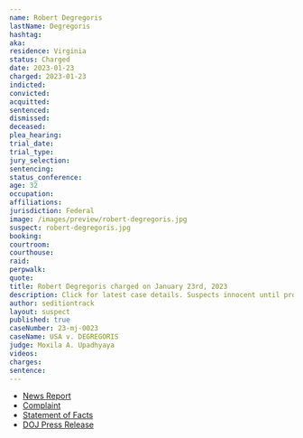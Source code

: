 ```yaml
---
name: Robert Degregoris
lastName: Degregoris
hashtag:
aka:
residence: Virginia
status: Charged
date: 2023-01-23
charged: 2023-01-23
indicted:
convicted:
acquitted:
sentenced:
dismissed:
deceased:
plea_hearing:
trial_date:
trial_type:
jury_selection:
sentencing:
status_conference:
age: 32
occupation:
affiliations:
jurisdiction: Federal
image: /images/preview/robert-degregoris.jpg
suspect: robert-degregoris.jpg
booking:
courtroom:
courthouse:
raid:
perpwalk:
quote:
title: Robert Degregoris charged on January 23rd, 2023
description: Click for latest case details. Suspects innocent until proven guilty.
author: seditiontrack
layout: suspect
published: true
caseNumber: 23-mj-0023
caseName: USA v. DEGREGORIS
judge: Moxila A. Upadhyaya
videos:
charges:
sentence:
---
```

- [News Report](https://wset.com/news/local/loudoun-county-man-robert-degregoris-arrested-felony-charges-related-actions-january-6-insurrection-capitol-riot-breach-congress-electoral-votes-2020-election-civil-disorder-felony-misdemeanors-virginia-january-2023)
- [Complaint](https://www.justice.gov/usao-dc/case-multi-defendant/file/1567406/download)
- [Statement of Facts](https://www.justice.gov/usao-dc/case-multi-defendant/file/1567411/download)
- [DOJ Press Release](https://www.justice.gov/usao-dc/pr/virginia-man-arrested-felony-charge-actions-during-jan-6-capitol-breach)
